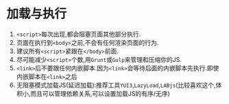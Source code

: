 # 加载与执行

1. `<script>`每次出现,都会阻塞页面其他部分执行.
2. 页面在执行到`<body>`之前,不会有任何渲染页面的行为.
3. 建议所有`<script>`紧跟在`</body>`前面.
4. 尽可能减少`<script>`个数,用`Grunt`或`Gulp`来管理和压缩你的JS.
5. `<link>`后不要跟任何内嵌脚本.因为`<link>`会等待后面的内嵌脚本先执行.即使内嵌脚本在`<link>`之后
6. 无阻塞模式加载JS(延迟加载):推荐工具`YUI3`,`LazyLoad`,`LABjs`(比较喜欢这个,体积小,而且可以管理依赖关系,可以设置加载JS的有序/无序)